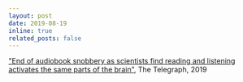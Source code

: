 ```yaml
---
layout: post
date: 2019-08-19
inline: true
related_posts: false
---
```

<a href="https://www.telegraph.co.uk/science/2019/08/19/end-audiobook-snobbery-scientists-find-hearing-listening-activates/" target="_blank" rel="noopener noreferrer">"End of audiobook snobbery as scientists find reading and listening activates the same parts of the brain"</a>, The Telegraph, 2019
